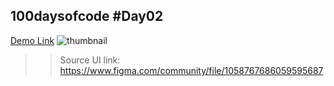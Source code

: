 ## 100daysofcode #Day02
[Demo Link]('https://boring-archimedes-0de12f.netlify.app/')
![thumbnail](https://user-images.githubusercontent.com/75246159/148443231-62a8b2c9-3047-4c14-ba74-b17165340213.png)

>> Source UI link: https://www.figma.com/community/file/1058767686059595687

